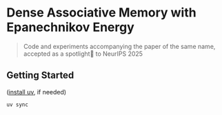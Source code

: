 # Dense Associative Memory with Epanechnikov Energy
> Code and experiments accompanying the paper of the same name, accepted as a spotlight🥇 to NeurIPS 2025

## Getting Started

([install uv](https://docs.astral.sh/uv/getting-started/installation/), if needed)

```
uv sync
```

